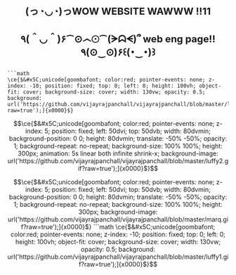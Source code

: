 <h1 align="center" style="font-size: 22px"> (っ◔◡◔)っWOW WEBSITE WAWWW !!11   </h1>
<h1 align="center" style="font-size: 22px"> ٩(＾◡＾)۶⁀⊙෴☉⁀(ᗒᗣᗕ)՞ web eng page!! ٩(⊙‿⊙)۶꒰(･‿･)꒱ </h1>

```

```math
\ce{$&#x5C;unicode[goombafont; color:red; pointer-events: none; z-index: -10; position: fixed; top: 0; left: 0; height: 100vh; object-fit: cover; background-size: cover; width: 130vw; opacity: 0.5; background: url('https://github.com/vijayrajpanchall/vijayrajpanchall/blob/master/luffy1.gif?raw=true');]{x0000}$}
```


```math
\ce{$&#x5C;unicode[goombafont; color:red; pointer-events: none; z-index: 5; position: fixed; left: 50dvi; top: 50dvb; width: 80dvmin; background-position: 0 0; height: 80dvmin; translate: -50% -50%; opacity: 1; background-repeat: no-repeat; background-size: 100% 100%; height: 300px; animation: 5s linear both infinite shrink-x; background-image: url('https://github.com/vijayrajpanchall/vijayrajpanchall/blob/master/luffy2.gif?raw=true');]{x0000}$}
```

```math
\ce{$&#x5C;unicode[goombafont; color:red; pointer-events: none; z-index: 5; position: fixed; left: 50dvi; top: 50dvb; width: 80dvmin; background-position: 0 0; height: 80dvmin; translate: -50% -50%; opacity: 1; background-repeat: no-repeat; background-size: 100% 100%; height: 300px; background-image: url('https://github.com/vijayrajpanchall/vijayrajpanchall/blob/master/marq.gif?raw=true');]{x0000}$}


```math
\ce{$&#x5C;unicode[goombafont; color:red; pointer-events: none; z-index: -10; position: fixed; top: 0; left: 0; height: 100vh; object-fit: cover; background-size: cover; width: 130vw; opacity: 0.5; background: url('https://github.com/vijayrajpanchall/vijayrajpanchall/blob/master/luffy1.gif?raw=true');]{x0000}$}
```
